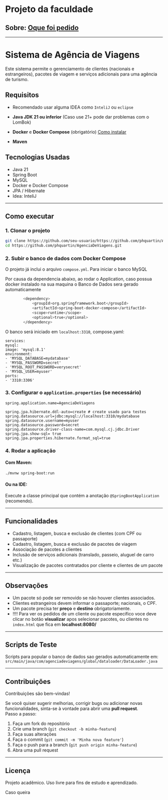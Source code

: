 # Projeto da faculdade

## Sobre: [Oque foi pedido](docs/SOBRE.md)

---------------------------

# Sistema de Agência de Viagens

Este sistema permite o gerenciamento de clientes (nacionais e estrangeiros), pacotes de viagem e serviços adicionais para uma agência de turismo.

## Requisitos

- Recomendado usar alguma IDEA como `InteliJ` ou `eclipse`

- **Java JDK 21 ou inferior** (Caso use 21+ pode dar problemas com o LomBok)
- **Docker** e **Docker Compose** (obrigatório) [Como instalar](https://www.youtube.com/watch?v=Lgh8JgcYFwM)
- **Maven**

## Tecnologias Usadas

- Java 21
- Spring Boot
- MySQL
- Docker e Docker Compose
- JPA / Hibernate
- Idea: InteliJ

---

## Como executar

### 1. Clonar o projeto

```bash
git clone https://github.com/seu-usuario/https://github.com/phquartin/AgenciaDeViagens.git
cd https://github.com/phquartin/AgenciaDeViagens.git
```

### 2. Subir o banco de dados com Docker Compose

O projeto já inclui o arquivo `compose.yml`. Para iniciar o banco MySQL

Por causa da dependencia abaixo, ao rodar o Application, caso possua docker instalado na sua maquina o Banco de Dados sera gerado automaticamente
```bash
        <dependency>
            <groupId>org.springframework.boot</groupId>
            <artifactId>spring-boot-docker-compose</artifactId>
            <scope>runtime</scope>
            <optional>true</optional>
        </dependency>
```

O banco será iniciado em `localhost:3310`, compose.yaml:
````
services:
mysql:
image: 'mysql:8.1'
environment:
- 'MYSQL_DATABASE=mydatabase'
- 'MYSQL_PASSWORD=secret'
- 'MYSQL_ROOT_PASSWORD=verysecret'
- 'MYSQL_USER=myuser'
ports:
- '3310:3306'
````

### 3. Configurar o `application.properties` (se necessário)

```properties
spring.application.name=AgenciaDeViagens

spring.jpa.hibernate.ddl-auto=create # create usado para testes
spring.datasource.url=jdbc:mysql://localhost:3310/mydatabase
spring.datasource.username=myuser
spring.datasource.password=secret
spring.datasource.driver-class-name=com.mysql.cj.jdbc.Driver
spring.jpa.show-sql= true
spring.jpa.properties.hibernate.format_sql=true
```

### 4. Rodar a aplicação

#### Com Maven:

```bash
./mvnw spring-boot:run
```

#### Ou na IDE:

Execute a classe principal que contém a anotação `@SpringBootApplication` (recomendo).

---

## Funcionalidades

- Cadastro, listagem, busca e exclusão de clientes (com CPF ou passaporte)
- Cadastro, listagem, busca e exclusão de pacotes de viagem
- Associação de pacotes a clientes
- Inclusão de serviços adicionais (translado, passeio, aluguel de carro etc.)
- Visualização de pacotes contratados por cliente e clientes de um pacote

---

## Observações

- Um pacote só pode ser removido se não houver clientes associados.
- Clientes estrangeiros devem informar o passaporte; nacionais, o CPF.
- Um pacote precisa ter **preço** e **destino** obrigatoriamente.
- !!!! Para ver os pedidos de um cliente ou pacote especifico voce deve clicar no botão **visualizar** apos selecionar pacotes, ou clientes no `index.html` que fica em **localhost:8080/**

---

## Scripts de Teste

Scripts para popular o banco de dados sao gerados automaticamente em: `src/main/java/com/agenciadeviagens/global/dataloader/DataLoader.java`

---

## Contribuições

Contribuições são bem-vindas!

Se você quiser sugerir melhorias, corrigir bugs ou adicionar novas funcionalidades, sinta-se à vontade para abrir uma **pull request**.  
Passo a passo:

1. Faça um fork do repositório
2. Crie uma branch (`git checkout -b minha-feature`)
3. Faça suas alterações
4. Faça o commit (`git commit -m 'Minha nova feature'`)
5. Faça o push para a branch (`git push origin minha-feature`)
6. Abra uma pull request

---

## Licença

Projeto acadêmico. Uso livre para fins de estudo e aprendizado.

Caso queira 